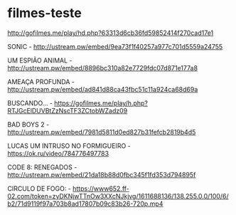 # filmes-teste

http://gofilmes.me/play/hd.php?63313d6cb36fd59852414f270cad17e1

SONIC - http://ustream.pw/embed/9ea73f1f40257a977c701d5559a24755

UM ESPIÃO ANIMAL - http://ustream.pw/embed/8896bc310a82e7729fdc07d871e177a8

AMEAÇA PROFUNDA - http://ustream.pw/embed/ad841d88ca43fbc51c11a924ca68d69a

BUSCANDO... - https://gofilmes.me/play/h.php?RTJGcElDUVBtZzNscTF3ZCtobWZadz09

BAD BOYS 2 - http://ustream.pw/embed/7981d5811d0ed827b31fefcb2819b4d5

LUCAS UM INTRUSO NO FORMIGUEIRO - https://ok.ru/video/784776497783

CODE 8: RENEGADOS - http://ustream.pw/embed/21da18b88d0fbc345f1fd353d794895f

CIRCULO DE FOGO: - https://www652.ff-02.com/token=zyDKNjwTTnOw3XXcNJkjvg/1611688136/138.255.0.0/100/6/b2/71d9119f97a703b8ad17807b09c83b26-720p.mp4

